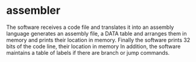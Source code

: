 # assembler
The software receives a code file and translates it into an assembly language generates an assembly file, a DATA table and arranges them in memory and prints their location in memory. Finally the software prints 32 bits of the code line, their location in memory In addition, the software maintains a table of labels if there are branch or jump commands.
